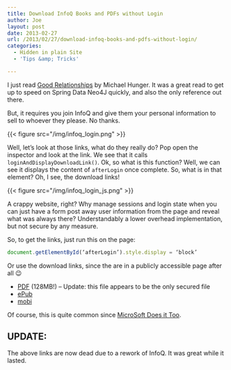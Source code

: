 ```yaml
---
title: Download InfoQ Books and PDFs without Login
author: Joe
layout: post
date: 2013-02-27
url: /2013/02/27/download-infoq-books-and-pdfs-without-login/
categories:
  - Hidden in plain Site
  - 'Tips &amp; Tricks'

---
```

I just read [Good Relationships][1] by Michael Hunger. It was a great read to get up to speed on Spring Data Neo4J quickly, and also the only reference out there.

But, it requires you join InfoQ and give them your personal information to sell to whoever they please. No thanks.

{{< figure src="/img/infoq_login.png" >}}

Well, let&#8217;s look at those links, what do they really do? Pop open the inspector and look at the link. We see that it calls `loginAndDisplayDownloadLink()`. Ok, so what is this function? Well, we can see it displays the content of `afterLogin` once complete. So, what is in that element? Oh, I see, the download links!

{{< figure src="/img/infoq_login_js.png" >}}

A crappy website, right? Why manage sessions and login state when you can just have a form post away user information from the page and reveal what was always there? Understandably a lower overhead implementation, but not secure by any measure.

So, to get the links, just run this on the page:

```javascript
document.getElementById(‘afterLogin’).style.display = ‘block’
```

Or use the download links, since the are in a publicly accessible page after all 😉

  * <span style="line-height: 13px;"><a href="http://www.infoq.com/resource/minibooks/good-relationships-spring-data/en/pdf/GoodRelationships-Neo4J-MichaelHunger.pdf">PDF</a> (128MB!) &#8211; Update: this file appears to be the only secured file</span>
  * [ePub][2]
  * [mobi][3]

Of course, this is quite common since [MicroSoft Does it Too](http://www.lustforge.com/2011/07/02/windows-downloads-without-windows-genuine-advantage/).

## UPDATE:
The above links are now dead due to a rework of InfoQ. It was great while it lasted.

 [1]: http://www.infoq.com/minibooks/good-relationships-spring-data
 [2]: http://www.infoq.com/resource/minibooks/good-relationships-spring-data/en/epub/Good-Relationships-Neo4j.epub
 [3]: http://www.infoq.com/resource/minibooks/good-relationships-spring-data/en/mobi/9781105065569.mobi
 
 